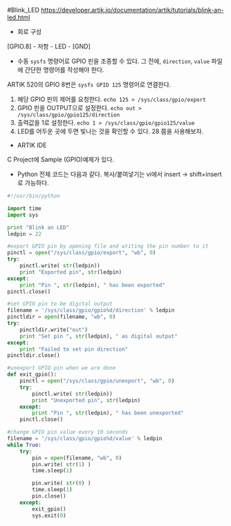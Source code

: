 #Blink_LED
https://developer.artik.io/documentation/artik/tutorials/blink-an-led.html

* 회로 구성

[GPIO.8] - 저항 - LED - [GND]

* 수동
`sysfs` 명령어로 GPIO 핀을 조종할 수 있다.
그 전에, `direction`, `value` 파일에 간단한 명령어를 작성해야 한다.

ARTIK 520의 GPIO 8번은 `sysfs GPID 125` 명령어로 연결한다.

1. 해당 GPIO 핀의 제어를 요청한다.
`echo 125 > /sys/class/gpio/export`
2. GPIO 핀을 OUTPUT으로 설정한다.
`echo out > /sys/class/gpio/gpio125/direction`
3. 출력값을 1로 설정한다.
`echo 1 > /sys/class/gpio/gpio125/value`
4. LED를 어두운 곳에 두면 빛나는 것을 확인할 수 있다. 28 쯤을 사용해보자.

* ARTIK IDE

C Project에 Sample (GPIO)예제가 있다.

* Python
전체 코드는 다음과 같다.
복사/붙여넣기는 vi에서 insert -> shift+insert로 가능하다.
```python
#!/usr/bin/python

import time
import sys

print "Blink an LED"
ledpin = 22

#export GPIO pin by opening file and writing the pin number to it
pinctl = open("/sys/class/gpio/export", "wb", 0)
try:
    pinctl.write( str(ledpin))
    print "Exported pin", str(ledpin)
except:
    print "Pin ", str(ledpin), " has been exported"
pinctl.close()

#set GPIO pin to be digital output
filename = '/sys/class/gpio/gpio%d/direction' % ledpin
pinctldir = open(filename, "wb", 0)
try:
    pinctldir.write("out")
    print "Set pin ", str(ledpin), " as digital output"
except:
    print "Failed to set pin direction"
pinctldir.close()

#unexport GPIO pin when we are done
def exit_gpio():
    pinctl = open("/sys/class/gpio/unexport", "wb", 0)
    try:
        pinctl.write( str(ledpin))
        print "Unexported pin", str(ledpin)
    except:
        print "Pin ", str(ledpin), " has been unexported"
    pinctl.close()

#change GPIO pin value every 10 seconds
filename = '/sys/class/gpio/gpio%d/value' % ledpin
while True:
    try:
        pin = open(filename, "wb", 0)
        pin.write( str(1) )
        time.sleep(1)

        pin.write( str(0) )
        time.sleep(1)
        pin.close()
    except:
        exit_gpio()
        sys.exit(0)
```


